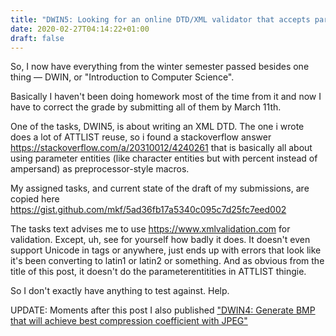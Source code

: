 ```yaml
---
title: "DWIN5: Looking for an online DTD/XML validator that accepts param entities in ATTLIST"
date: 2020-02-27T04:14:22+01:00
draft: false
---
```


So, I now have everything from the winter semester passed besides one thing — DWIN, or "Introduction to Computer Science".

Basically I haven't been doing homework most of the time from it and now I have to correct the grade by submitting all of them by March 11th.

One of the tasks, DWIN5, is about writing an XML DTD. The one i wrote does a lot of ATTLIST reuse, so i found a stackoverflow answer
https://stackoverflow.com/a/20310012/4240261
that is basically all about using parameter entities (like character entities but with percent instead of ampersand) as preprocessor-style macros.

My assigned tasks, and current state of the draft of my submissions, are copied here https://gist.github.com/mkf/5ad36fb17a5340c095c7d25fc7eed002

The tasks text advises me to use https://www.xmlvalidation.com for validation. Except, uh, see for yourself how badly it does.
It doesn't even support Unicode in tags or anywhere, just ends up with errors that look like it's been converting to latin1 or latin2 or something.
And as obvious from the title of this post, it doesn't do the parameterentitities in ATTLIST thingie.

So I don't exactly have anything to test against. Help.

UPDATE: Moments after this post I also published ["DWIN4: Generate BMP that will achieve best compression coefficient with JPEG"](/dwin04bmpnopal_feb27am/)
